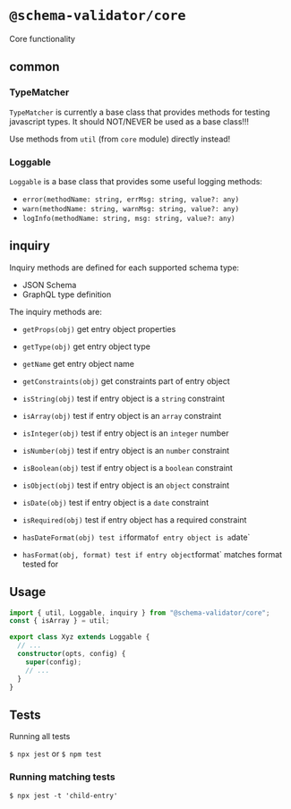 # `@schema-validator/core`

Core functionality

## common

### TypeMatcher

`TypeMatcher` is currently a base class that provides methods for testing javascript types. It should NOT/NEVER be used as a base class!!!

Use methods from `util` (from `core` module) directly instead!

### Loggable

`Loggable` is a base class that provides some useful logging methods:

- `error(methodName: string, errMsg: string, value?: any)`
- `warn(methodName: string, warnMsg: string, value?: any)`
- `logInfo(methodName: string, msg: string, value?: any)`

## inquiry

Inquiry methods are defined for each supported schema type:

- JSON Schema
- GraphQL type definition

The inquiry methods are:

- `getProps(obj)` get entry object properties
- `getType(obj)` get entry object type
- `getName` get entry object name
- `getConstraints(obj)` get constraints part of entry object

- `isString(obj)` test if entry object is a `string` constraint
- `isArray(obj)` test if entry object is an `array` constraint
- `isInteger(obj)` test if entry object is an `integer` number
- `isNumber(obj)` test if entry object is an `number` constraint
- `isBoolean(obj)` test if entry object is a `boolean` constraint
- `isObject(obj)` test if entry object is an `object` constraint
- `isDate(obj)` test if entry object is a `date` constraint
- `isRequired(obj)` test if entry object has a required constraint

- `hasDateFormat(obj) test if`format`of entry object is a`date`
- `hasFormat(obj, format) test if entry object`format` matches format tested for

## Usage

```ts
import { util, Loggable, inquiry } from "@schema-validator/core";
const { isArray } = util;

export class Xyz extends Loggable {
  // ...
  constructor(opts, config) {
    super(config);
    // ...
  }
}
```

## Tests

Running all tests

`$ npx jest` or `$ npm test`

### Running matching tests

`$ npx jest -t 'child-entry'`
